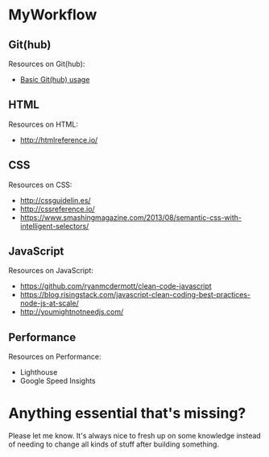 # MyWorkflow

## Git(hub)
Resources on Git(hub):
- [Basic Git(hub) usage](https://www.youtube.com/watch?v=cd-g06nA3ns&app=desktop)

## HTML
Resources on HTML:
- http://htmlreference.io/

## CSS
Resources on CSS:
- http://cssguidelin.es/
- http://cssreference.io/
- https://www.smashingmagazine.com/2013/08/semantic-css-with-intelligent-selectors/

## JavaScript
Resources on JavaScript:
- https://github.com/ryanmcdermott/clean-code-javascript
- https://blog.risingstack.com/javascript-clean-coding-best-practices-node-js-at-scale/
- http://youmightnotneedjs.com/

## Performance
Resources on Performance:
- Lighthouse
- Google Speed Insights

# Anything essential that's missing?
Please let me know. It's always nice to fresh up on some knowledge instead of needing to change all kinds of stuff after building something.
